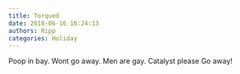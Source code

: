 ```yaml
---
title: Torqued
date: 2018-06-16 16:24:13
authors: Ripp
categories: Holiday
---
```


 Poop in bay.
Wont go away.
Men are gay.
Catalyst please
Go away!
